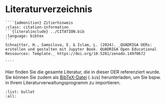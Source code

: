 # Literaturverzeichnis

`````{margin}
````{admonition} Zitierhinweis
:class: citation-information
```{literalinclude} ../CITATION.bib
:language: bibtex
```
Schnaitter, H., Samoilova, E. & Islam, L. (2024). _QUADRIGA OERs: erstellen und gestalten mit Jupyter Book. QUADRIGA Open Educational Ressources: Template._ https://doi.org/10.5281/zenodo.14970672

````
`````

Hier finden Sie die gesamte Literatur, die in dieser OER referenziert wurde. Sie können Sie zudem als [BibTeX-Datei](../references.bib) (`.bib`) herunterladen, um Sie bspw. in Ihrem Literaturverwaltungsprogramm zu importieren.

```{bibliography}
:list: bullet
:all:
```
